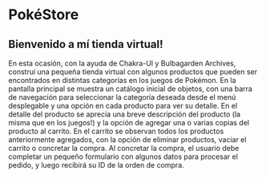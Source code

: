 # PokéStore

## Bienvenido a mí tienda virtual!

En esta ocasión, con la ayuda de Chakra-UI y Bulbagarden Archives, construí una pequeña tienda virtual con algunos productos que pueden ser encontrados en distintas categorías en los juegos de Pokémon.
En la pantalla principal se muestra un catálogo inicial de objetos, con una barra de navegación para seleccionar la categoría deseada desde el menú desplegable y una opción en cada producto para ver su detalle.
En el detalle del producto se aprecia una breve descripción del producto (la misma que en los juegos!) y la opción de agregar una o varias copias del producto al carrito.
En el carrito se observan todos los productos anteriormente agregados, con la opción de eliminar productos, vaciar el carrito o concretar la compra.
Al concretar la compra, el usuario debe completar un pequeño formulario con algunos datos para procesar el pedido, y luego recibirá su ID de la orden de compra.
